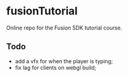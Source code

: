 # fusionTutorial
Online repo for the Fusion SDK tutorial course.

## Todo

* add a vfx for when the player is typing;
* fix lag for clients on webgl build;